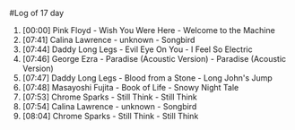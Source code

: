 #Log of 17 day

1. [00:00] Pink Floyd - Wish You Were Here - Welcome to the Machine
1. [07:41] Calina Lawrence - unknown - Songbird
1. [07:44] Daddy Long Legs - Evil Eye On You - I Feel So Electric
1. [07:46] George Ezra - Paradise (Acoustic Version) - Paradise (Acoustic Version)
1. [07:47] Daddy Long Legs - Blood from a Stone - Long John's Jump
1. [07:48] Masayoshi Fujita - Book of Life - Snowy Night Tale
1. [07:53] Chrome Sparks - Still Think - Still Think
1. [07:54] Calina Lawrence - unknown - Songbird
1. [08:04] Chrome Sparks - Still Think - Still Think
